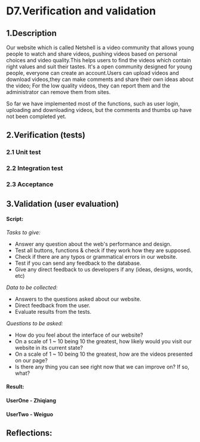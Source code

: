 # D7.Verification and validation
## 1.Description
Our website which is called Netshell is a video community that allows young people to watch and share videos, pushing videos based on personal choices and video quality.This helps users to find the videos which contain right values and suit their tastes. It's a open community designed for young people, everyone can create an account.Users can upload videos and download videos,they can make comments and share their own ideas about the video; For the low quality videos, they can report them and the administrator can remove them from sites. 

So far we have implemented most of the functions, such as user login, uploading and downloading videos, but the comments and thumbs up have not been completed yet. 
## 2.Verification (tests)
### 2.1 Unit test
### 2.2 Integration test
### 2.3 Acceptance
## 3.Validation (user evaluation)
#### Script:
*Tasks to give:*
- Answer any question about the web's performance and design.
- Test all buttons, functions & check if they work how they are supposed.
- Check if there are any typos or grammatical errors in our website.
- Test if you can send any feedback to the database.
- Give any direct feedback to us developers if any (ideas, designs, words, etc)

*Data to be collected:*
- Answers to the questions asked about our website.
- Direct feedback from the user.
- Evaluate results from the tests.

*Questions to be asked:*
- How do you feel about the interface of our website?
- On a scale of 1 ~ 10 being 10 the greatest, how likely would you visit our website in its current state?
- On a scale of 1 ~ 10 being 10 the greatest, how are the videos presented on our page?
- Is there any thing you can see right now that we can improve on? If so, what?


#### Result:

#### UserOne - Zhiqiang
#### UserTwo - Weiguo

## Reflections:


